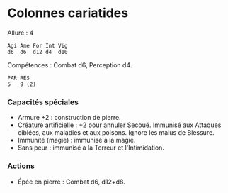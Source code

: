 # Colonnes cariatides

Allure : 4

	Agi	Âme	For	Int	Vig
	d6	d6	d12	d4	d10

Compétences : Combat d6, Perception d4.

	PAR	RES
	5	9 (2)

### Capacités spéciales
- Armure +2 : construction de pierre.
- Créature artificielle : +2 pour annuler Secoué. Immunisé aux Attaques ciblées, aux maladies et aux poisons. Ignore les malus de Blessure.
- Immunité (magie) : immunisé à la magie. 
- Sans peur : immunisé à la Terreur et l'Intimidation.

### Actions
- Épée en pierre : Combat d6, d12+d8.
